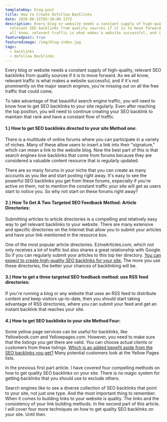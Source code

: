 ```yaml
---
templateKey: blog-post
title: How to Create Dofollow Backlinks
date: 2020-08-31T05:38:00.137Z
description: Every blog or website needs a constant supply of high-quality,
  relevant SEO backlinks from quality sources if it is to move forward. As we
  all know, relevant traffic is what makes a website successful, and i
featuredpost: true
featuredimage: /img/blog-index.jpg
tags:
  - backlinks
  - dofollow Backlinks
---
```

<!--StartFragment-->

Every blog or website needs a constant supply of high-quality, relevant SEO backlinks from quality sources if it is to move forward. As we all know, relevant traffic is what makes a website successful, and if it's not prominently on the major search engines, you're missing out on all the free traffic that could come.

To take advantage of that beautiful search engine traffic, you will need to know how to get SEO backlinks to your site regularly. Even after reaching the top position, you will need to continue creating your SEO backlink to maintain that rank and have a constant flow of traffic.

#### 1.) How to get SEO backlinks directed to your site Method one:

There is a multitude of online forums where you can participate in a variety of niches. Many of these allow users to insert a link into their "signature," which can mean a link to the website blog. Now the best part of this is that search engines love backlinks that come from forums because they are considered a valuable content resource that is regularly updated.

There are so many forums in your niche that you can create as many accounts as you like and start posting right away. It's easy to see the powerful SEO backlinks you get from these forums, especially if you're active on them, not to mention the constant traffic your site will get as users start to notice you. So why not start on these forums right away?

#### 2.) How To Get A Two Targeted SEO Feedback Method: Article Directories:

Submitting articles to article directories is a compelling and relatively easy way to get relevant backlinks to your website. There are many extensive and specific directories on the Internet that allow you to submit your articles and have your link mentioned in the resource box.

One of the most popular article directories. EzineArticles.com, which not only receives a lot of traffic but also shares a great relationship with Google. So if you can regularly submit your articles to this top tier directory. [You can expect to create high-quality SEO backlinks for your site.](https://octopusrecords.net/seo/what-are-the-backlinks-in-seo-and-how-to-get-traffic-on-blog/) The more you use these directories, the better your chances of backlinking will be.

#### 3.) How to get a three targeted SEO feedback method: use RSS feed directories:

If you're running a blog or any website that uses an RSS feed to distribute content and keep visitors up-to-date, then you should start taking advantage of RSS directories, where you can submit your feed and get an instant backlink that reaches your site.

#### 4.) How to get SEO backlinks to your site Method Four:

Some yellow page services can be useful for backlinks, like Yellowbook.com and Yellowpages.com. However, you need to make sure that the listings you get there are valid. You can choose actual clients or customers from these listings. [Which is an added benefit aside from the SEO backlinks you get?](https://octopusrecords.net/seo/backlinks-case-study-and-importance-of-backlinks/) Many potential customers look at the Yellow Pages lists.

In the previous first part article. I have covered four compelling methods on how to get quality SEO backlinks on your site. There is no magic system for getting backlinks that you should use to exclude others.

Search engines like to see a diverse collection of SEO backlinks that point to your site, not just one type. And the most important thing to remember. When it comes to building links to your website is quality. The links and the consistency of your link building methods. In the second part of this article. I will cover four more techniques on how to get quality SEO backlinks on your site. Until then.

<!--EndFragment-->